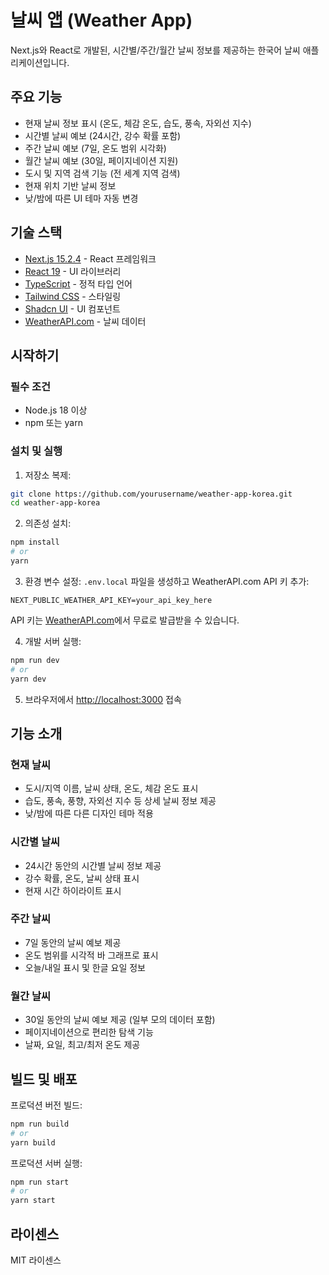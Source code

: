 # 날씨 앱 (Weather App)

Next.js와 React로 개발된, 시간별/주간/월간 날씨 정보를 제공하는 한국어 날씨 애플리케이션입니다.

## 주요 기능

- 현재 날씨 정보 표시 (온도, 체감 온도, 습도, 풍속, 자외선 지수)
- 시간별 날씨 예보 (24시간, 강수 확률 포함)
- 주간 날씨 예보 (7일, 온도 범위 시각화)
- 월간 날씨 예보 (30일, 페이지네이션 지원)
- 도시 및 지역 검색 기능 (전 세계 지역 검색)
- 현재 위치 기반 날씨 정보
- 낮/밤에 따른 UI 테마 자동 변경

## 기술 스택

- [Next.js 15.2.4](https://nextjs.org/) - React 프레임워크
- [React 19](https://react.dev/) - UI 라이브러리
- [TypeScript](https://www.typescriptlang.org/) - 정적 타입 언어
- [Tailwind CSS](https://tailwindcss.com/) - 스타일링
- [Shadcn UI](https://ui.shadcn.com/) - UI 컴포넌트
- [WeatherAPI.com](https://www.weatherapi.com/) - 날씨 데이터

## 시작하기

### 필수 조건

- Node.js 18 이상
- npm 또는 yarn

### 설치 및 실행

1. 저장소 복제:
```bash
git clone https://github.com/yourusername/weather-app-korea.git
cd weather-app-korea
```

2. 의존성 설치:
```bash
npm install
# or
yarn
```

3. 환경 변수 설정:
`.env.local` 파일을 생성하고 WeatherAPI.com API 키 추가:
```
NEXT_PUBLIC_WEATHER_API_KEY=your_api_key_here
```
API 키는 [WeatherAPI.com](https://www.weatherapi.com/)에서 무료로 발급받을 수 있습니다.

4. 개발 서버 실행:
```bash
npm run dev
# or
yarn dev
```

5. 브라우저에서 [http://localhost:3000](http://localhost:3000) 접속

## 기능 소개

### 현재 날씨
- 도시/지역 이름, 날씨 상태, 온도, 체감 온도 표시
- 습도, 풍속, 풍향, 자외선 지수 등 상세 날씨 정보 제공
- 낮/밤에 따른 다른 디자인 테마 적용

### 시간별 날씨
- 24시간 동안의 시간별 날씨 정보 제공
- 강수 확률, 온도, 날씨 상태 표시
- 현재 시간 하이라이트 표시

### 주간 날씨
- 7일 동안의 날씨 예보 제공
- 온도 범위를 시각적 바 그래프로 표시
- 오늘/내일 표시 및 한글 요일 정보

### 월간 날씨
- 30일 동안의 날씨 예보 제공 (일부 모의 데이터 포함)
- 페이지네이션으로 편리한 탐색 기능
- 날짜, 요일, 최고/최저 온도 제공

## 빌드 및 배포

프로덕션 버전 빌드:
```bash
npm run build
# or
yarn build
```

프로덕션 서버 실행:
```bash
npm run start
# or
yarn start
```

## 라이센스

MIT 라이센스
